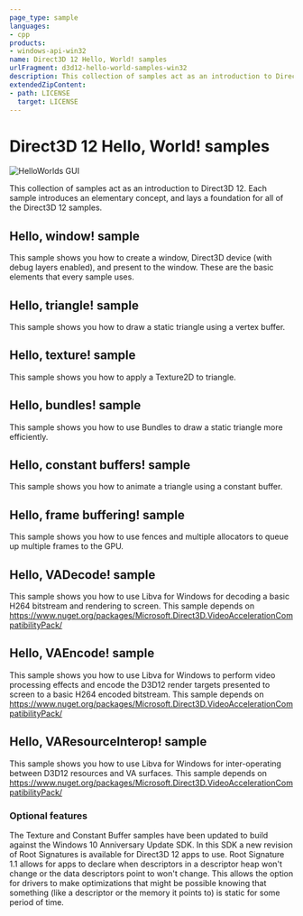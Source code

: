 ```yaml
---
page_type: sample
languages:
- cpp
products:
- windows-api-win32
name: Direct3D 12 Hello, World! samples
urlFragment: d3d12-hello-world-samples-win32
description: This collection of samples act as an introduction to Direct3D 12. Each sample introduces an elementary concept, and lays a foundation for all of the Direct3D 12 samples.
extendedZipContent:
- path: LICENSE
  target: LICENSE
---
```


# Direct3D 12 Hello, World! samples
![HelloWorlds GUI](src/D3D12HelloWorlds.png)

This collection of samples act as an introduction to Direct3D 12. Each sample introduces an elementary concept, and lays a foundation for all of the Direct3D 12 samples.

## Hello, window! sample

This sample shows you how to create a window, Direct3D device (with debug layers enabled), and present to the window. These are the basic elements that every sample uses.

## Hello, triangle! sample

This sample shows you how to draw a static triangle using a vertex buffer.

## Hello, texture! sample

This sample shows you how to apply a Texture2D to triangle.

## Hello, bundles! sample

This sample shows you how to use Bundles to draw a static triangle more efficiently.

## Hello, constant buffers! sample

This sample shows you how to animate a triangle using a constant buffer.

## Hello, frame buffering! sample

This sample shows you how to use fences and multiple allocators to queue up multiple frames to the GPU.

## Hello, VADecode! sample

This sample shows you how to use Libva for Windows for decoding a basic H264 bitstream and rendering to screen. This sample depends on https://www.nuget.org/packages/Microsoft.Direct3D.VideoAccelerationCompatibilityPack/

## Hello, VAEncode! sample

This sample shows you how to use Libva for Windows to perform video processing effects and encode the D3D12 render targets presented to screen to a basic H264 encoded bitstream. This sample depends on https://www.nuget.org/packages/Microsoft.Direct3D.VideoAccelerationCompatibilityPack/

## Hello, VAResourceInterop! sample

This sample shows you how to use Libva for Windows for inter-operating between D3D12 resources and VA surfaces. This sample depends on https://www.nuget.org/packages/Microsoft.Direct3D.VideoAccelerationCompatibilityPack/

### Optional features
The Texture and Constant Buffer samples have been updated to build against the Windows 10 Anniversary Update SDK. In this SDK a new revision of Root Signatures is available for Direct3D 12 apps to use. Root Signature 1.1 allows for apps to declare when descriptors in a descriptor heap won't change or the data descriptors point to won't change.  This allows the option for drivers to make optimizations that might be possible knowing that something (like a descriptor or the memory it points to) is static for some period of time.